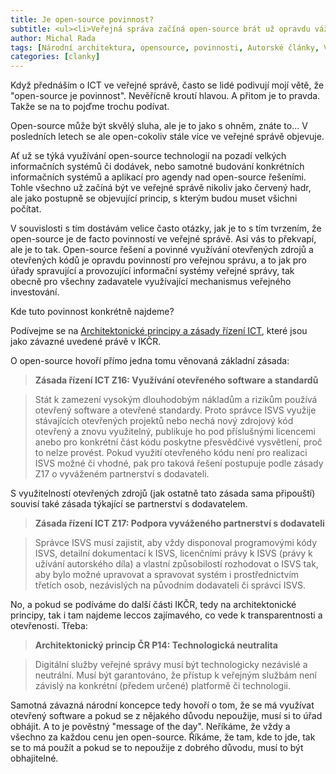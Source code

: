 ```yaml
---
title: Je open-source povinnost?
subtitle: <ul><li>Veřejná správa začíná open-source brát už opravdu vážně. Je to dobrovolné, nebo musí?<li>Možná vás překvapí, že využívání open-source je de facto povinnost.<li>Kde je to zakotveno a co to znamená?</ul>
author: Michal Rada
tags: [Národní architektura, opensource, povinnosti, Autorské články, Veřejná správa, Povinnosti, Open-source Aliance]
categories: [clanky]
---
```



Když přednáším o ICT ve veřejné správě, často se lidé podivují mojí větě, že "open-source je povinnost". Nevěřícně kroutí hlavou. A přitom je to pravda. Takže se na to pojďme trochu podívat.

Open-source může být skvělý sluha, ale je to jako s ohněm, znáte to... V posledních letech se ale open-cokoliv stále více ve veřejné správě objevuje.

Ať už se týká využívání open-source technologií na pozadí velkých informačních systémů či dodávek, nebo samotné budování konkrétních informačních systémů a aplikací pro agendy nad open-source řešeními. Tohle všechno už začíná být ve veřejné správě nikoliv jako červený hadr, ale jako postupně se objevující princip, s kterým budou muset všichni počítat. 

V souvislosti s tím dostávám velice často otázky, jak je to s tím tvrzením, že open-source je de facto povinností ve veřejné správě. Asi vás to překvapí, ale je to tak. Open-source řešení a povinné využívání otevřených zdrojů a otevřených kódů je opravdu povinností pro veřejnou správu, a to jak pro úřady spravující a provozující informační systémy veřejné správy, tak obecně pro všechny zadavatele využívající mechanismus veřejného investování.

Kde tuto povinnost konkrétně najdeme?


Podívejme se na [Architektonické principy a zásady řízení ICT](http://www.openczeg.cz//otevrene-metodiky/architektura/jak-na-nacr/klicove-objekty-ikcr/), které jsou jako závazné uvedené právě v IKČR.

O open-source hovoří přímo jedna tomu věnovaná základní zásada:


> **Zásada řízení ICT Z16: Využívání otevřeného software a standardů**

> Stát k zamezení vysokým dlouhodobým nákladům a rizikům používá otevřený software a otevřené standardy. Proto správce ISVS využije stávajících otevřených projektů nebo nechá nový zdrojový kód otevřený a znovu využitelný, publikuje ho pod příslušnými licencemi anebo pro konkrétní část kódu poskytne přesvědčivé vysvětlení, proč to nelze provést. Pokud využití otevřeného kódu není pro realizaci ISVS možné či vhodné, pak pro taková řešení postupuje podle zásady Z17 o vyváženém partnerství s dodavateli.

S využitelností otevřených zdrojů (jak ostatně tato zásada sama připouští) souvisí také zásada týkající se partnerství s dodavatelem.

> **Zásada řízení ICT Z17: Podpora vyváženého partnerství s dodavateli**

> Správce ISVS musí zajistit, aby vždy disponoval programovými kódy ISVS, detailní dokumentací k ISVS, licenčními právy k ISVS (právy k užívání autorského díla) a vlastní způsobilostí rozhodovat o ISVS tak, aby bylo možné upravovat a spravovat systém i prostřednictvím třetích osob, nezávislých na původním dodavateli či správci ISVS.

No, a pokud se podíváme do další části IKČR, tedy na architektonické principy, tak i tam najdeme leccos zajímavého, co vede k transparentnosti a otevřenosti. Třeba:


> **Architektonický princip ČR P14: Technologická neutralita**

> Digitální služby veřejné správy musí být technologicky nezávislé a neutrální. Musí být garantováno, že přístup k veřejným službám není závislý na konkrétní (předem určené) platformě či technologii.

Samotná závazná národní koncepce tedy hovoří o tom, že se má využívat otevřený software a pokud se z nějakého důvodu nepoužije, musí si to úřad obhájit. A to je pověstný "message of the day". Neříkáme, že vždy a všechno za každou cenu jen open-source. Říkáme, že tam, kde to jde, tak se to má použít a pokud se to nepoužije z dobrého důvodu, musí to být obhajitelné.